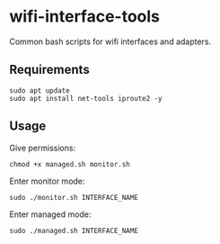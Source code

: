 # wifi-interface-tools
Common bash scripts for wifi interfaces and adapters.


## Requirements
```
sudo apt update
sudo apt install net-tools iproute2 -y
```

## Usage
Give permissions:
```
chmod +x managed.sh monitor.sh
```
Enter monitor mode:
```
sudo ./monitor.sh INTERFACE_NAME
```

Enter managed mode:
```
sudo ./managed.sh INTERFACE_NAME
```
